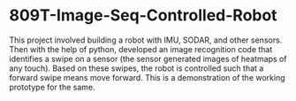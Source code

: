 # 809T-Image-Seq-Controlled-Robot
This project involved building a robot with IMU, SODAR, and other sensors. Then with the help of python, developed an image recognition code that identifies a swipe on a sensor (the sensor generated
images of heatmaps of any touch). Based on these swipes, the robot is controlled such that a forward swipe means move forward. This is a demonstration of the working prototype for the same.
